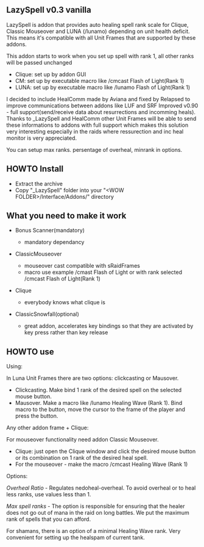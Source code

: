 ## LazySpell v0.3 vanilla

LazySpell is addon that provides auto healing spell rank scale for Clique, Classic Mouseover and LUNA (/lunamo) depending on unit health deficit. This means it's compatible with all Unit Frames that are supported by these addons.

This addon starts to work when you set up spell with rank 1, all other ranks will be passed unchanged

- Clique: set up by addon GUI
- CM: set up by executable macro like /cmcast Flash of Light(Rank 1)
- LUNA: set up by executable macro like /lunamo Flash of Light(Rank 1)

I decided to include HealComm made by Aviana and fixed by Relapsed to improve communications between addons like LUF and SRF Improved v0.90 - full support(send/receive data about resurrections and incomming heals).
Thanks to _LazySpell and HealComm other Unit Frames will be able to send these informations to addons with full support which makes this solution very interesting especially in the raids where ressurection and inc heal monitor is very appreciated.

You can setup max ranks. persentage of overheal, minrank in options.


## HOWTO Install

- Extract the archive
- Copy "_LazySpell" folder into your "\<WOW FOLDER>/Interface/Addons/" directory


## What you need to make it work

- Bonus Scanner(mandatory)
  - mandatory dependancy
- ClassicMouseover
  - mouseover cast compatible with sRaidFrames
  - macro use example /cmast Flash of Light or with rank selected /cmcast Flash of Light(Rank 1)

- Clique
  - everybody knows what clique is

- ClassicSnowfall(optional)
  - great addon, accelerates key bindings so that they are activated by key press rather than key release

## HOWTO use

Using:

In Luna Unit Frames there are two options: clickcasting or Mausover.
- Clickcasting. Make bind 1 rank of the desired spell on the selected mouse button.
- Mausover. Make a macro like /lunamo Healing Wave (Rank 1). Bind macro to the button, move the cursor to the frame of the player and press the button.

Any other addon frame + Clique:

For mouseover functionality need addon Classic Mouseover.

- Сlique: just open the Clique window and click the desired mouse button or its combination on 1 rank of the desired heal spell.
- For the mouseover - make the macro /cmcast Healing Wave (Rank 1)

Options:

*Overheal Ratio* - Regulates nedoheal-overheal. To avoid overheal or to heal less ranks, use values ​​less than 1.

*Max spell ranks* - The option is responsible for ensuring that the healer does not go out of mana in the raid on long battles. We put the maximum rank of spells that you can afford.

For shamans, there is an option of a minimal Healing Wave rank. Very convenient for setting up the healspam of current tank.


